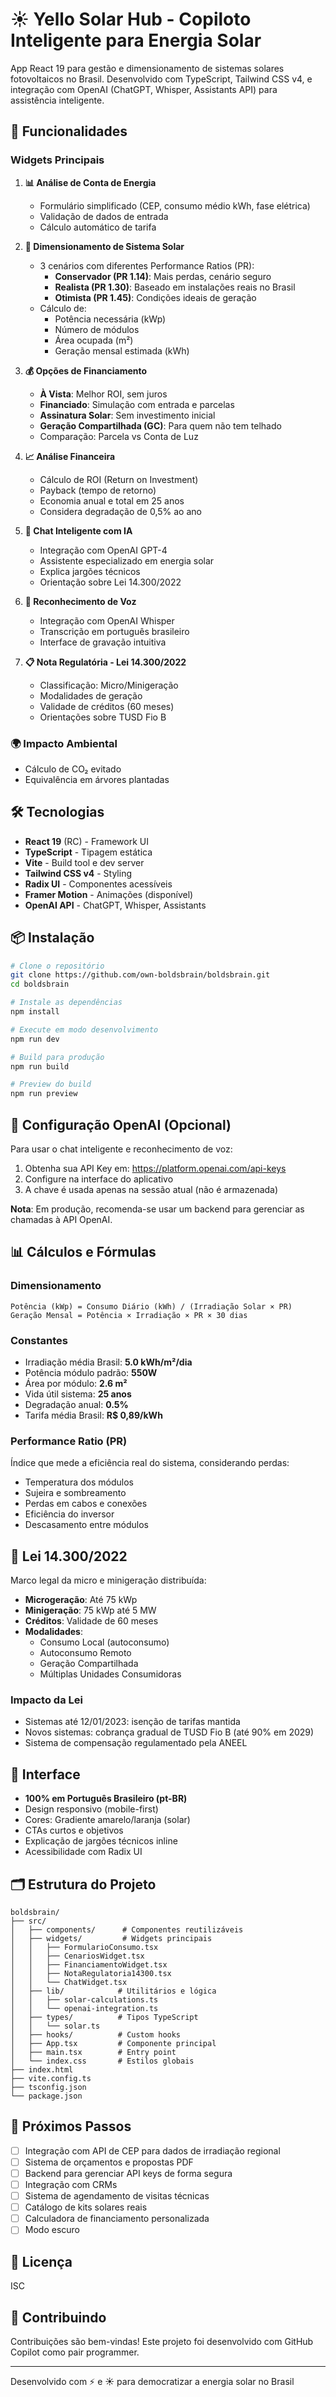 # ☀️ Yello Solar Hub - Copiloto Inteligente para Energia Solar

App React 19 para gestão e dimensionamento de sistemas solares fotovoltaicos no Brasil. Desenvolvido com TypeScript, Tailwind CSS v4, e integração com OpenAI (ChatGPT, Whisper, Assistants API) para assistência inteligente.

## 🚀 Funcionalidades

### Widgets Principais

1. **📊 Análise de Conta de Energia**
   - Formulário simplificado (CEP, consumo médio kWh, fase elétrica)
   - Validação de dados de entrada
   - Cálculo automático de tarifa

2. **🎯 Dimensionamento de Sistema Solar**
   - 3 cenários com diferentes Performance Ratios (PR):
     - **Conservador (PR 1.14)**: Mais perdas, cenário seguro
     - **Realista (PR 1.30)**: Baseado em instalações reais no Brasil
     - **Otimista (PR 1.45)**: Condições ideais de geração
   - Cálculo de:
     - Potência necessária (kWp)
     - Número de módulos
     - Área ocupada (m²)
     - Geração mensal estimada (kWh)

3. **💰 Opções de Financiamento**
   - **À Vista**: Melhor ROI, sem juros
   - **Financiado**: Simulação com entrada e parcelas
   - **Assinatura Solar**: Sem investimento inicial
   - **Geração Compartilhada (GC)**: Para quem não tem telhado
   - Comparação: Parcela vs Conta de Luz

4. **📈 Análise Financeira**
   - Cálculo de ROI (Return on Investment)
   - Payback (tempo de retorno)
   - Economia anual e total em 25 anos
   - Considera degradação de 0,5% ao ano

5. **💬 Chat Inteligente com IA**
   - Integração com OpenAI GPT-4
   - Assistente especializado em energia solar
   - Explica jargões técnicos
   - Orientação sobre Lei 14.300/2022

6. **🎤 Reconhecimento de Voz**
   - Integração com OpenAI Whisper
   - Transcrição em português brasileiro
   - Interface de gravação intuitiva

7. **📋 Nota Regulatória - Lei 14.300/2022**
   - Classificação: Micro/Minigeração
   - Modalidades de geração
   - Validade de créditos (60 meses)
   - Orientações sobre TUSD Fio B

### 🌍 Impacto Ambiental
- Cálculo de CO₂ evitado
- Equivalência em árvores plantadas

## 🛠️ Tecnologias

- **React 19** (RC) - Framework UI
- **TypeScript** - Tipagem estática
- **Vite** - Build tool e dev server
- **Tailwind CSS v4** - Styling
- **Radix UI** - Componentes acessíveis
- **Framer Motion** - Animações (disponível)
- **OpenAI API** - ChatGPT, Whisper, Assistants

## 📦 Instalação

```bash
# Clone o repositório
git clone https://github.com/own-boldsbrain/boldsbrain.git
cd boldsbrain

# Instale as dependências
npm install

# Execute em modo desenvolvimento
npm run dev

# Build para produção
npm run build

# Preview do build
npm run preview
```

## 🔑 Configuração OpenAI (Opcional)

Para usar o chat inteligente e reconhecimento de voz:

1. Obtenha sua API Key em: https://platform.openai.com/api-keys
2. Configure na interface do aplicativo
3. A chave é usada apenas na sessão atual (não é armazenada)

**Nota**: Em produção, recomenda-se usar um backend para gerenciar as chamadas à API OpenAI.

## 📊 Cálculos e Fórmulas

### Dimensionamento
```
Potência (kWp) = Consumo Diário (kWh) / (Irradiação Solar × PR)
Geração Mensal = Potência × Irradiação × PR × 30 dias
```

### Constantes
- Irradiação média Brasil: **5.0 kWh/m²/dia**
- Potência módulo padrão: **550W**
- Área por módulo: **2.6 m²**
- Vida útil sistema: **25 anos**
- Degradação anual: **0.5%**
- Tarifa média Brasil: **R$ 0,89/kWh**

### Performance Ratio (PR)
Índice que mede a eficiência real do sistema, considerando perdas:
- Temperatura dos módulos
- Sujeira e sombreamento
- Perdas em cabos e conexões
- Eficiência do inversor
- Descasamento entre módulos

## 📖 Lei 14.300/2022

Marco legal da micro e minigeração distribuída:

- **Microgeração**: Até 75 kWp
- **Minigeração**: 75 kWp até 5 MW
- **Créditos**: Validade de 60 meses
- **Modalidades**:
  - Consumo Local (autoconsumo)
  - Autoconsumo Remoto
  - Geração Compartilhada
  - Múltiplas Unidades Consumidoras

### Impacto da Lei
- Sistemas até 12/01/2023: isenção de tarifas mantida
- Novos sistemas: cobrança gradual de TUSD Fio B (até 90% em 2029)
- Sistema de compensação regulamentado pela ANEEL

## 🎨 Interface

- **100% em Português Brasileiro (pt-BR)**
- Design responsivo (mobile-first)
- Cores: Gradiente amarelo/laranja (solar)
- CTAs curtos e objetivos
- Explicação de jargões técnicos inline
- Acessibilidade com Radix UI

## 🗂️ Estrutura do Projeto

```
boldsbrain/
├── src/
│   ├── components/      # Componentes reutilizáveis
│   ├── widgets/         # Widgets principais
│   │   ├── FormularioConsumo.tsx
│   │   ├── CenariosWidget.tsx
│   │   ├── FinanciamentoWidget.tsx
│   │   ├── NotaRegulatoria14300.tsx
│   │   └── ChatWidget.tsx
│   ├── lib/            # Utilitários e lógica
│   │   ├── solar-calculations.ts
│   │   └── openai-integration.ts
│   ├── types/          # Tipos TypeScript
│   │   └── solar.ts
│   ├── hooks/          # Custom hooks
│   ├── App.tsx         # Componente principal
│   ├── main.tsx        # Entry point
│   └── index.css       # Estilos globais
├── index.html
├── vite.config.ts
├── tsconfig.json
└── package.json
```

## 🎯 Próximos Passos

- [ ] Integração com API de CEP para dados de irradiação regional
- [ ] Sistema de orçamentos e propostas PDF
- [ ] Backend para gerenciar API keys de forma segura
- [ ] Integração com CRMs
- [ ] Sistema de agendamento de visitas técnicas
- [ ] Catálogo de kits solares reais
- [ ] Calculadora de financiamento personalizada
- [ ] Modo escuro

## 📄 Licença

ISC

## 🤝 Contribuindo

Contribuições são bem-vindas! Este projeto foi desenvolvido com GitHub Copilot como pair programmer.

---

Desenvolvido com ⚡ e ☀️ para democratizar a energia solar no Brasil
